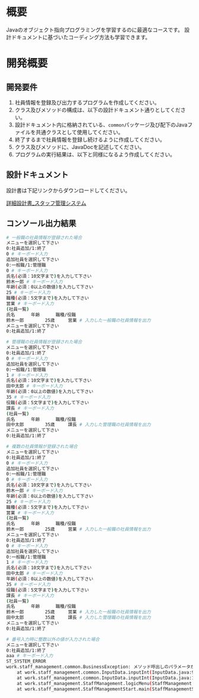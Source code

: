 # 概要
Javaのオブジェクト指向プログラミングを学習するのに最適なコースです。
設計ドキュメントに基づいたコーディング方法も学習できます。

# 開発概要

## 開発要件
1. 社員情報を登録及び出力するプログラムを作成してください。
2. クラス及びメソッドの構成は、以下の設計ドキュメント通りとしてください。
3. 設計ドキュメント内に格納されている、```common```パッケージ及び配下のJavaファイルを共通クラスとして使用してください。
4. 終了するまで社員情報を登録し続けるように作成してください。
5. クラス及びメソッドに、JavaDocを記述してください。
6. プログラムの実行結果は、以下と同様になるよう作成してください。

## 設計ドキュメント
設計書は下記リンクからダウンロードしてください。

[詳細設計書_スタッフ管理システム](https://drive.google.com/file/d/1uvnFsMg74sV6cNyVqcG9uaMgRjF57xgd/view?usp=sharing)

## コンソール出力結果
```bash
# 一般職の社員情報が登録された場合
メニューを選択して下さい
0:社員追加/1:終了
0 # キーボード入力
追加社員を選択して下さい
0:一般職/1:管理職
0 # キーボード入力
氏名(必須：10文字まで)を入力して下さい
鈴木一郎 # キーボード入力
年齢(必須：0以上の数値)を入力して下さい
25 # キーボード入力
職種(必須：5文字まで)を入力して下さい
営業 # キーボード入力
(社員一覧)
氏名		年齢		職種/役職
鈴木一郎		25歳		営業 # 入力した一般職の社員情報を出力
メニューを選択して下さい
0:社員追加/1:終了

# 管理職の社員情報が登録された場合
メニューを選択して下さい
0:社員追加/1:終了
0 # キーボード入力
追加社員を選択して下さい
0:一般職/1:管理職
1 # キーボード入力
氏名(必須：10文字まで)を入力して下さい
田中太郎 # キーボード入力
年齢(必須：0以上の数値)を入力して下さい
35 # キーボード入力
役職(必須：5文字まで)を入力して下さい
課長 # キーボード入力
(社員一覧)
氏名		年齢		職種/役職
田中太郎		35歳		課長 # 入力した管理職の社員情報を出力
メニューを選択して下さい
0:社員追加/1:終了

# 複数の社員情報が登録された場合
メニューを選択して下さい
0:社員追加/1:終了
0 # キーボード入力
追加社員を選択して下さい
0:一般職/1:管理職
0 # キーボード入力
氏名(必須：10文字まで)を入力して下さい
鈴木一郎 # キーボード入力
年齢(必須：0以上の数値)を入力して下さい
25 # キーボード入力
職種(必須：5文字まで)を入力して下さい
営業 # キーボード入力
(社員一覧)
氏名		年齢		職種/役職
鈴木一郎		25歳		営業 # 入力した一般職の社員情報を出力
メニューを選択して下さい
0:社員追加/1:終了
0 # キーボード入力
追加社員を選択して下さい
0:一般職/1:管理職
1 # キーボード入力
氏名(必須：10文字まで)を入力して下さい
田中太郎 # キーボード入力
年齢(必須：0以上の数値)を入力して下さい
35 # キーボード入力
役職(必須：5文字まで)を入力して下さい
課長 # キーボード入力
(社員一覧)
氏名		年齢		職種/役職
鈴木一郎		25歳		営業 # 入力した一般職の社員情報を出力
田中太郎		35歳		課長 # 入力した管理職の社員情報を出力
メニューを選択して下さい
0:社員追加/1:終了

# 番号入力時に整数以外の値が入力された場合
メニューを選択して下さい
0:社員追加/1:終了
aaa # キーボード入力
ST_SYSTEM_ERROR
work.staff_management.common.BusinessException: メソッド呼出しのパラメータが不正です
	at work.staff_management.common.InputData.inputInt(InputData.java:97)
	at work.staff_management.common.InputData.inputInt(InputData.java:124)
	at work.staff_management.StaffManagement.logicMenu(StaffManagement.java:30)
	at work.staff_management.StaffManagementStart.main(StaffManagementStart.java:21)
```
